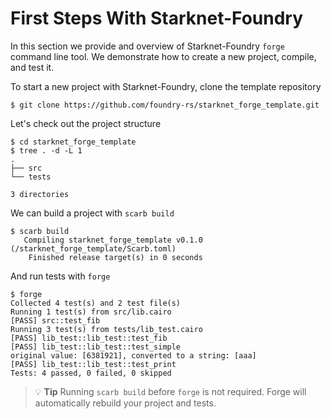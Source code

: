 # First Steps With Starknet-Foundry

In this section we provide and overview of Starknet-Foundry `forge` command line tool. We demonstrate how to create a
new project, compile, and test it.

To start a new project with Starknet-Foundry, clone the template repository

```shell
$ git clone https://github.com/foundry-rs/starknet_forge_template.git
```

Let's check out the project structure

```shell
$ cd starknet_forge_template
$ tree . -d -L 1
.
├── src
└── tests

3 directories
```

We can build a project with `scarb build`

```shell
$ scarb build
   Compiling starknet_forge_template v0.1.0 (/starknet_forge_template/Scarb.toml)
    Finished release target(s) in 0 seconds
```

And run tests with `forge`

```shell
$ forge
Collected 4 test(s) and 2 test file(s)
Running 1 test(s) from src/lib.cairo
[PASS] src::test_fib
Running 3 test(s) from tests/lib_test.cairo
[PASS] lib_test::lib_test::test_fib
[PASS] lib_test::lib_test::test_simple
original value: [6381921], converted to a string: [aaa]
[PASS] lib_test::lib_test::test_print
Tests: 4 passed, 0 failed, 0 skipped
```

> 💡 **Tip**
> Running `scarb build` before `forge` is not required. Forge will automatically rebuild your project and tests.